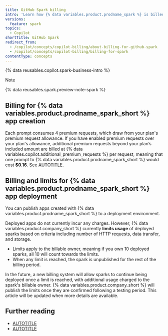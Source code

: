 ```yaml
---
title: GitHub Spark billing
intro: 'Learn how {% data variables.product.prodname_spark %} is billed for users.'
versions:
  feature: spark
topics:
  - Copilot
shortTitle: GitHub Spark
redirect_from:
  - /copilot/concepts/copilot-billing/about-billing-for-github-spark
  - /copilot/concepts/copilot-billing/billing-for-spark
contentType: concepts
---
```


{% data reusables.copilot.spark-business-intro %}

> [!NOTE]
> {% data reusables.spark.preview-note-spark %}

## Billing for {% data variables.product.prodname_spark_short %} app creation

Each prompt consumes 4 premium requests, which draw from your plan's premium request allowance. If you have enabled premium requests over your plan's allowance, additional premium requests beyond your plan’s included amount are billed at {% data variables.copilot.additional_premium_requests %} per request, meaning that one prompt to {% data variables.product.prodname_spark_short %} would cost **$0.16**. See [AUTOTITLE](/copilot/concepts/copilot-billing/understanding-and-managing-requests-in-copilot).

## Billing and limits for {% data variables.product.prodname_spark_short %} app deployment

You can publish apps created with {% data variables.product.prodname_spark_short %} to a deployment environment.

Deployed apps do not currently incur any charges. However, {% data variables.product.company_short %} currently **limits usage** of deployed sparks based on criteria including number of HTTP requests, data transfer, and storage.

* Limits apply to the billable owner, meaning if you own 10 deployed sparks, all 10 will count towards the limits.
* When any limit is reached, the spark is unpublished for the rest of the billing period.

In the future, a new billing system will allow sparks to continue being deployed once a limit is reached, with additional usage charged to the spark's billable owner. {% data variables.product.company_short %} will publish the limits once they are confirmed following a testing period. This article will be updated when more details are available.

## Further reading

* [AUTOTITLE](/copilot/responsible-use-of-github-copilot-features/responsible-use-of-github-spark)
* [AUTOTITLE](/copilot/tutorials/building-ai-app-prototypes)
